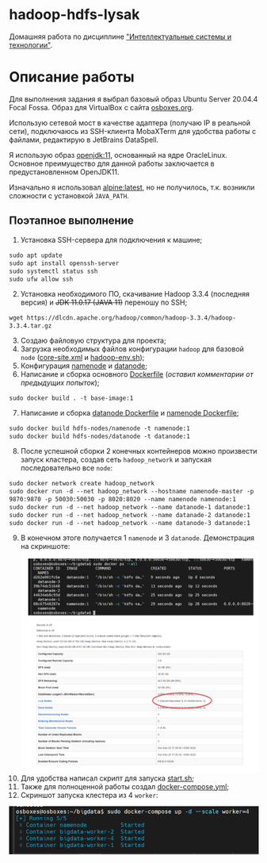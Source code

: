 # hadoop-hdfs-lysak

Домашняя работа по дисциплине ["Интеллектуальные системы и технологии"](https://github.com/SergUSProject/BigDataProc_HomeWorks).

# Описание работы

Для выполнения задания я выбрал базовый образ Ubuntu Server 20.04.4 Focal Fossa.
Образ для VirtualBox с сайта [osboxes.org](https://www.osboxes.org/ubuntu/).

Использую сетевой мост в качестве адаптера (получаю IP в реальной сети), подключаюсь из SSH-клиента MobaXTerm для
удобства работы с файлами, редактирую в JetBrains DataSpell.

Я использую образ [openjdk:11](https://hub.docker.com/_/openjdk), основанный на ядре OracleLinux. Основное преимущество
для данной работы заключается в предустановленном OpenJDK11.

Изначально я использовал [alpine:latest](https://hub.docker.com/_/alpine), но не получилось, т.к. возникли сложности с
установкой ``JAVA_PATH``.

## Поэтапное выполнение

1. Установка SSH-сервера для подключения к машине;

```
sudo apt update
sudo apt install openssh-server
sudo systemctl status ssh
sudo ufw allow ssh
```

2. Установка необходимого ПО, скачивание Hadoop 3.3.4 (последняя версия) и ~~JDK 11.0.17 (JAVA 11)~~ переношу по SSH;

```
wget https://dlcdn.apache.org/hadoop/common/hadoop-3.3.4/hadoop-3.3.4.tar.gz
```

3. Создаю файловую структура для проекта;
4. Загрузка необходимых файлов конфигурации ```hadoop``` для базовой ```node``` ([core-site.xml](config%2Fcore-site.xml)
   и [hadoop-env.sh](config%2Fhadoop-env.sh));
5. Конфигурация [namenode](hdfs-nodes%2Fnamenode%2Fconfig) и [datanode](hdfs-nodes%2Fdatanode%2Fconfig);
6. Написание и сборка основного [Dockerfile](Dockerfile) (*оставил комментарии от предыдущих попыток*);

```
sudo docker build . -t base-image:1
```

7. Написание и сборка [datanode Dockerfile](hdfs-nodes%2Fdatanode%2FDockerfile)
   и [namenode Dockerfile](hdfs-nodes%2Fnamenode%2FDockerfile);

```
sudo docker build hdfs-nodes/namenode -t namenode:1
sudo docker build hdfs-nodes/datanode -t datanode:1
```

8. После успешной сборки 2 конечных контейнеров можно произвести запуск кластера, создав сеть ```hadoop_network``` и
   запуская последовательно все ```node```:

```
sudo docker network create hadoop_network
sudo docker run -d --net hadoop_network --hostname namenode-master -p 9870:9870 -p 50030:50030 -p 8020:8020 --name namenode namenode:1
sudo docker run -d --net hadoop_network --name datanode-1 datanode:1
sudo docker run -d --net hadoop_network --name datanade-2 datanode:1
sudo docker run -d --net hadoop_network --name datanode-3 datanode:1
```

9. В конечном этоге получается 1 ```namenode``` и 3 ```datanode```. Демонстрация на скриншоте:
   ![hadoop-working.png](hadoop-working.png)
10. Для удобства написал скрипт для запуска [start.sh](start.sh);
11. Также для полноценной работы создал [docker-compose.yml](docker-compose.yml);
12. Скриншот запуска клестера из 4 ```worker```:

![img.png](img.png)
